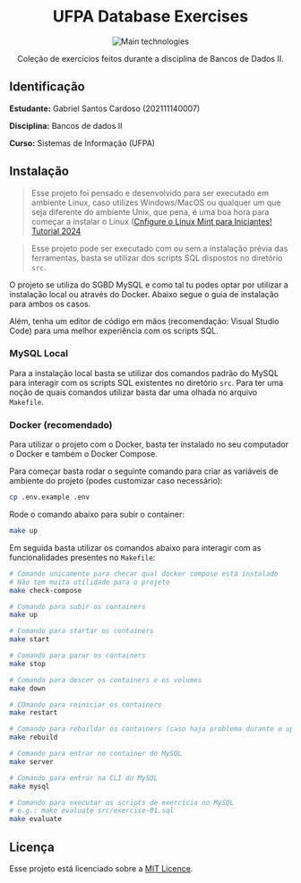 <div align="center">

# UFPA Database Exercises

![Main technologies](https://go-skill-icons.vercel.app/api/icons?i=mysql,docker,github,vscode,linux)

Coleção de exercícios feitos durante a disciplina de Bancos de Dados II.

</div>

## Identificação

**Estudante:** Gabriel Santos Cardoso (202111140007)

**Disciplina:** Bancos de dados II

**Curso:** Sistemas de Informação (UFPA)

## Instalação

> Esse projeto foi pensado e desenvolvido para ser executado em ambiente Linux, caso utilizes Windows/MacOS ou qualquer um que seja diferente do ambiente Unix, que pena, é uma boa hora para começar a instalar o Linux ([Cnfigure o Linux Mint para Iniciantes! Tutorial 2024](https://diolinux.com.br/video/linux-mint-para-iniciantes.html)

> Esse projeto pode ser executado com ou sem a instalação prévia das ferramentas, basta se utilizar dos scripts SQL dispostos no diretório `src`.

O projeto se utiliza do SGBD MySQL e como tal tu podes optar por utilizar a instalação local ou através do Docker. Abaixo segue o guia de instalação para ambos os casos.

Além, tenha um editor de código em mãos (recomendação: Visual Studio Code) para uma melhor experiência com os scripts SQL.

### MySQL Local

Para a instalação local basta se utilizar dos comandos padrão do MySQL para interagir com os scripts SQL existentes no diretório `src`. Para ter uma noção de quais comandos utilizar basta dar uma olhada no arquivo `Makefile`.

### Docker (recomendado)

Para utilizar o projeto com o Docker, basta ter instalado no seu computador o Docker e também o Docker Compose.

Para começar basta rodar o seguinte comando para criar as variáveis de ambiente do projeto (podes customizar caso necessário):

```sh
cp .env.example .env
```

Rode o comando abaixo para subir o container:

```sh
make up
```

Em seguida basta utilizar os comandos abaixo para interagir com as funcionalidades presentes no `Makefile`:

```sh
# Comando unicamente para checar qual docker compose está instalado
# Não tem muita utilidade para o projeto
make check-compose

# Comando para subir os containers
make up

# Comando para startar os containers
make start

# Comando para parar os containers
make stop

# Comando para descer os containers e os volumes
make down

# COmando para reiniciar os containers
make restart

# Comando para rebuildar os containers (caso haja problema durante o up)
make rebuild

# Comando para entrar no container do MySQL
make server

# Comando para entrar na CLI do MySQL
make mysql

# Comando para executar os scripts de exercício no MySQL
# e.g.: make evaluate src/exercise-01.sql
make evaluate
```

## Licença

Esse projeto está licenciado sobre a [MIT Licence](LICENSE).
